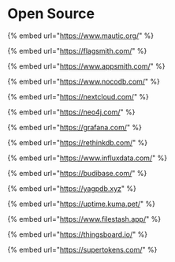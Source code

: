 # Open Source

{% embed url="https://www.mautic.org/" %}

{% embed url="https://flagsmith.com/" %}

{% embed url="https://www.appsmith.com/" %}

{% embed url="https://www.nocodb.com/" %}

{% embed url="https://nextcloud.com/" %}

{% embed url="https://neo4j.com/" %}

{% embed url="https://grafana.com/" %}

{% embed url="https://rethinkdb.com/" %}

{% embed url="https://www.influxdata.com/" %}

{% embed url="https://budibase.com/" %}

{% embed url="https://yagpdb.xyz" %}

{% embed url="https://uptime.kuma.pet/" %}

{% embed url="https://www.filestash.app/" %}

{% embed url="https://thingsboard.io/" %}

{% embed url="https://supertokens.com/" %}

